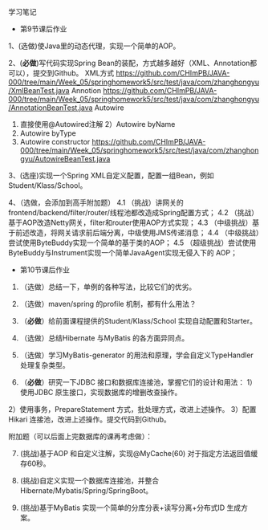 学习笔记

- 第9节课后作业

1、(选做)使Java里的动态代理，实现一个简单的AOP。

2、(**必做**)写代码实现Spring Bean的装配，方式越多越好（XML、Annotation都可以），提交到Github。
XML方式 https://github.com/CHImPB/JAVA-000/tree/main/Week_05/springhomework5/src/test/java/com/zhanghongyu/XmlBeanTest.java
Annotion https://github.com/CHImPB/JAVA-000/tree/main/Week_05/springhomework5/src/test/java/com/zhanghongyu/AnnotationBeanTest.java
Autowire
  1) 直接使用@Autowired注解
  2）Autowire byName
  3) Autowire byType
  4) Autowire constructor
  https://github.com/CHImPB/JAVA-000/tree/main/Week_05/springhomework5/src/test/java/com/zhanghongyu/AutowireBeanTest.java

3、(选座)实现一个Spring XML自定义配置，配置一组Bean，例如Student/Klass/School。

4、（选做，会添加到高手附加题）
4.1 （挑战）讲网关的frontend/backend/filter/router/线程池都改造成Spring配置方式；
4.2 （挑战）基于AOP改造Netty网关，filter和router使用AOP方式实现；
4.3 （中级挑战）基于前述改造，将网关请求前后端分离，中级使用JMS传递消息；
4.4 （中级挑战）尝试使用ByteBuddy实现一个简单的基于类的AOP；
4.5 （超级挑战）尝试使用ByteBuddy与Instrument实现一个简单JavaAgent实现无侵入下的
AOP；

- 第10节课后作业

1. （选做）总结一下，单例的各种写法，比较它们的优劣。

2. （选做）maven/spring 的profile 机制，都有什么用法？

3. （**必做**）给前面课程提供的Student/Klass/School 实现自动配置和Starter。

4. （选做）总结Hibernate 与MyBatis 的各方面异同点。

5. （选做）学习MyBatis-generator 的用法和原理，学会自定义TypeHandler 处理复杂类型。

6. （**必做**）研究一下JDBC 接口和数据库连接池，掌握它们的设计和用法：
  1）使用JDBC 原生接口，实现数据库的增删改查操作。
  
  2）使用事务，PrepareStatement 方式，批处理方式，改进上述操作。
  3）配置Hikari 连接池，改进上述操作。提交代码到Github。

  附加题（可以后面上完数据库的课再考虑做）：

7. (挑战)基于AOP 和自定义注解，实现@MyCache(60) 对于指定方法返回值缓存60秒。

8. (挑战)自定义实现一个数据库连接池，并整合Hibernate/Mybatis/Spring/SpringBoot。

9. (挑战)基于MyBatis 实现一个简单的分库分表+读写分离+分布式ID 生成方案。
